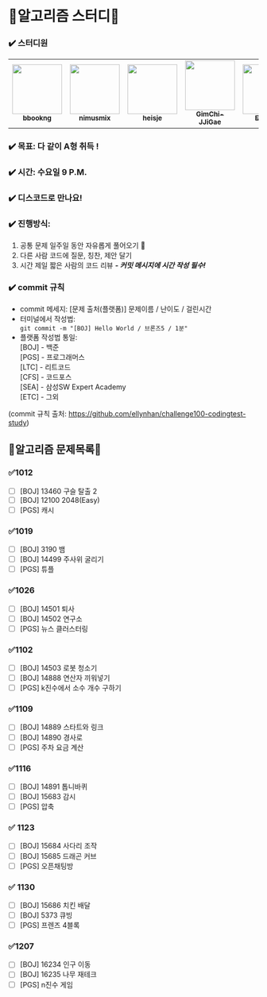 # 🎇알고리즘 스터디🎇

### ✔️ 스터디원
<table>
  <tr>
   <td align="center"><a href="https://github.com/bbookng"><img src="https://avatars.githubusercontent.com/u/109321163?v=4" width="100px;" alt=""/>
   <br /><sub><b>bbookng</b><br></sub></a></td>
   <td align="center"><a href="https://github.com/nimusmix"><img src="https://avatars.githubusercontent.com/u/109320569?s=400" width="100px;" alt=""/>
   <br /><sub><b>nimusmix</b><br></sub></a></td>
   <td align="center"><a href="https://github.com/heisje"><img src="https://avatars.githubusercontent.com/u/109322450?v=4" width="100px;" alt=""/>
   <br /><sub><b>heisje</b><br></sub></a></td>
   <td align="center"><a href="https://github.com/GimChi-JJiGae"><img src="https://avatars.githubusercontent.com/u/54613889?v=4" width="100px;" alt=""/>
   <br /><sub><b>GimChi-JJiGae</b><br></sub></a></td>
   <td align="center"><a href="https://github.com/EZ-000"><img src="https://avatars.githubusercontent.com/u/85544352?v=4" width="100px;" alt=""/>
   <br /><sub><b>EZ-000</b><br></sub></a></td>
   <td align="center"><a href="https://github.com/Choihyoungkyu"><img src="https://avatars.githubusercontent.com/u/109322428?v=4" width="100px;" alt=""/>
   <br /><sub><b>Choihyoungkyu</b><br></sub></a></td>
  </tr>
</table>

### ✔️ 목표: 다 같이 A형 취득 !

### ✔️ 시간: 수요일 9 P.M.

### ✔️ 디스코드로 만나요!

### ✔️ 진행방식:
1. 공통 문제 일주일 동안 자유롭게 풀어오기 🌱
2. 다른 사람 코드에 질문, 칭찬, 제안 달기
3. 시간 제일 짧은 사람의 코드 리뷰 ***- 커밋 메시지에 시간 작성 필수!***

### ✔️ commit 규칙
* commit 메세지: [문제 출처(플랫폼)] 문제이름 / 난이도 / 걸린시간
* 터미널에서 작성법:  
```git commit -m "[BOJ] Hello World / 브론즈5 / 1분"```
* 플랫폼 작성법 통일:  
  [BOJ] - 백준  
  [PGS] - 프로그래머스  
  [LTC] - 리트코드  
  [CFS] - 코드포스  
  [SEA] - 삼성SW Expert Academy  
  [ETC] - 그외  
  

(commit 규칙 출처: https://github.com/ellynhan/challenge100-codingtest-study)



## 🎇알고리즘  문제목록🎇

### ✅1012

- [ ] [BOJ] 13460 구슬 탈출 2
- [ ] [BOJ] 12100 2048(Easy)
- [ ] [PGS] 캐시

### ✅1019

- [ ] [BOJ] 3190 뱀
- [ ] [BOJ] 14499 주사위 굴리기
- [ ] [PGS] 튜플

### ✅1026

- [ ] [BOJ] 14501 퇴사
- [ ] [BOJ] 14502 연구소
- [ ] [PGS] 뉴스 클러스터링

### ✅1102

- [ ] [BOJ] 14503 로봇 청소기
- [ ] [BOJ] 14888 연산자 끼워넣기
- [ ] [PGS] k진수에서 소수 개수 구하기

### ✅1109

- [ ] [BOJ] 14889 스타트와 링크
- [ ] [BOJ] 14890 경사로
- [ ] [PGS] 주차 요금 계산

### ✅1116

- [ ] [BOJ] 14891 톱니바퀴
- [ ] [BOJ] 15683 감시
- [ ] [PGS] 압축

### ✅ 1123

- [ ] [BOJ] 15684 사다리 조작
- [ ] [BOJ] 15685 드래곤 커브
- [ ] [PGS] 오픈채팅방

### ✅ 1130

- [ ] [BOJ] 15686 치킨 배달
- [ ] [BOJ] 5373 큐빙
- [ ] [PGS] 프렌즈 4블록

### ✅1207

- [ ] [BOJ] 16234 인구 이동
- [ ] [BOJ] 16235 나무 재테크
- [ ] [PGS] n진수 게임
